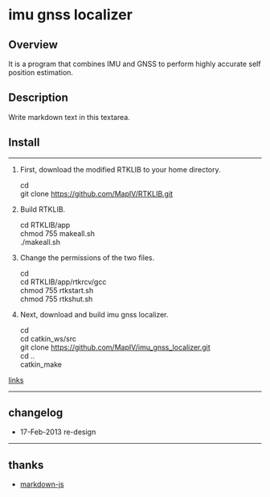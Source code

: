 # imu gnss localizer

## Overview

It is a program that combines IMU and GNSS to perform highly accurate self position estimation.

## Description

Write markdown text in this textarea.

## Install
----
1) First, download the modified RTKLIB to your home directory.

    cd  
    git clone https://github.com/MapIV/RTKLIB.git  

2) Build RTKLIB.

    cd RTKLIB/app  
    chmod 755 makeall.sh  
    ./makeall.sh  

3) Change the permissions of the two files.

    cd  
    cd RTKLIB/app/rtkrcv/gcc  
    chmod 755 rtkstart.sh  
    chmod 755 rtkshut.sh  

4) Next, download and build imu gnss localizer.

    cd  
    cd catkin_ws/src  
    git clone https://github.com/MapIV/imu_gnss_localizer.git  
    cd ..  
    catkin_make  

[links](https://wikipedia.org)

----
## changelog
* 17-Feb-2013 re-design

----
## thanks
* [markdown-js](https://github.com/evilstreak/markdown-js)
